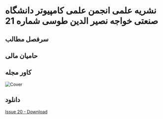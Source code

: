 # نشریه علمی انجمن علمی کامپیوتر دانشگاه صنعتی خواجه نصیر الدین طوسی شماره 21
## سرفصل مطالب

##  حامیان مالی


## کاور مجله
![Cover](https://github.com/kntu-ce-mag/issue-21/raw/master/cover.front.jpg)
## دانلود
[Issue 20 - Download](https://github.com/kntu-ce-mag/issue-21/raw/master/CE_KNTU_ISSUE_21.pdf)
